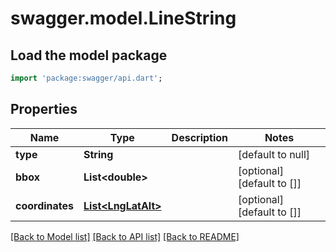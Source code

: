 # swagger.model.LineString

## Load the model package
```dart
import 'package:swagger/api.dart';
```

## Properties
Name | Type | Description | Notes
------------ | ------------- | ------------- | -------------
**type** | **String** |  | [default to null]
**bbox** | **List&lt;double&gt;** |  | [optional] [default to []]
**coordinates** | [**List&lt;LngLatAlt&gt;**](LngLatAlt.md) |  | [optional] [default to []]

[[Back to Model list]](../README.md#documentation-for-models) [[Back to API list]](../README.md#documentation-for-api-endpoints) [[Back to README]](../README.md)


